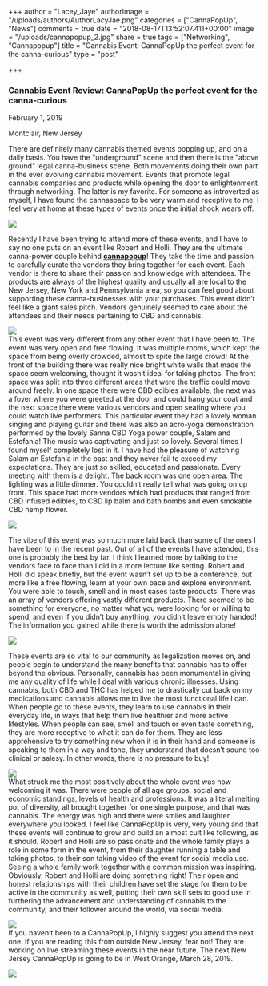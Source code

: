+++
author = "Lacey_Jaye"
authorImage = "/uploads/authors/AuthorLacyJae.png"
categories = ["CannaPopUp", "News"]
comments = true
date = "2018-08-17T13:52:07.411+00:00"
image = "/uploads/cannapopup_2.jpg"
share = true
tags = ["Networking", "Cannapopup"]
title = "Cannabis Event: CannaPopUp the perfect event for the canna-curious"
type = "post"

+++

### **Cannabis Event Review**: CannaPopUp the perfect event for the canna-curious

February 1, 2019

Montclair, New Jersey

There are definitely many cannabis themed events popping up, and on a daily basis. You have the "underground" scene and then there is the "above ground" legal canna-business scene. Both movements doing their own part in the ever evolving cannabis movement. Events that promote legal cannabis companies and products while opening the door to enlightenment through networking. The latter is my favorite. For someone as introverted as myself, I have found the cannaspace to be very warm and receptive to me. I feel very at home at these types of events once the initial shock wears off.

![](/uploads/IMG_9549.jpg)

Recently I have been trying to attend more of these events, and I have to say no one puts on an event like Robert and Holli. They are the ultimate canna-power couple behind [**cannapopup**](https://cannapopup.com/ "https://cannapopup.com/")! They take the time and passion to carefully curate the vendors they bring together for each event. Each vendor is there to share their passion and knowledge with attendees. The products are always of the highest quality and usually all are local to the New Jersey, New York and Pennsylvania area, so you can feel good about supporting these canna-businesses with your purchases. This event didn’t feel like a giant sales pitch. Vendors genuinely seemed to care about the attendees and their needs pertaining to CBD and cannabis.

![](/uploads/IMG_9550.jpg)  
This event was very different from any other event that I have been to. The event was very open and free flowing. It was multiple rooms, which kept the space from being overly crowded, almost to spite the large crowd! At the front of the building there was really nice bright white walls that made the space seem welcoming, thought it wasn’t ideal for taking photos. The front space was split into three different areas that were the traffic could move around freely. In one space there were CBD edibles available, the next was a foyer where you were greeted at the door and could hang your coat and the next space there were various vendors and open seating where you could watch live performers. This particular event they had a lovely woman singing and playing guitar and there was also an acro-yoga demonstration performed by the lovely Sanna CBD Yoga power couple, Salam and Estefania! The music was captivating and just so lovely. Several times I found myself completely lost in it. I have had the pleasure of watching Salam an Estefania in the past and they never fail to exceed my expectations. They are just so skilled, educated and passionate. Every meeting with them is a delight. The back room was one open area. The lighting was a little dimmer. You couldn’t really tell what was going on up front. This space had more vendors which had products that ranged from CBD infused edibles, to CBD lip balm and bath bombs and even smokable CBD hemp flower.

![](/uploads/IMG_9553.jpg)

The vibe of this event was so much more laid back than some of the ones I have been to in the recent past. Out of all of the events I have attended, this one is probably the best by far. I think I learned more by talking to the vendors face to face than I did in a more lecture like setting. Robert and Holli did speak briefly, but the event wasn’t set up to be a conference, but more like a free flowing, learn at your own pace and explore environment. You were able to touch, smell and in most cases taste products. There was an array of vendors offering vastly different products. There seemed to be something for everyone, no matter what you were looking for or willing to spend, and even if you didn’t buy anything, you didn’t leave empty handed! The information you gained while there is worth the admission alone!

![](/uploads/IMG_9558.jpg)

These events are so vital to our community as legalization moves on, and people begin to understand the many benefits that cannabis has to offer beyond the obvious. Personally, cannabis has been monumental in giving me any quality of life while I deal with various chronic illnesses. Using cannabis, both CBD and THC has helped me to drastically cut back on my medications and cannabis allows me to live the most functional life I can. When people go to these events, they learn to use cannabis in their everyday life, in ways that help them live healthier and more active lifestyles. When people can see, smell and touch or even taste something, they are more receptive to what it can do for them. They are less apprehensive to try something new when it is in their hand and someone is speaking to them in a way and tone, they understand that doesn’t sound too clinical or salesy. In other words, there is no pressure to buy!

![](/uploads/IMG_9544.jpg)  
What struck me the most positively about the whole event was how welcoming it was. There were people of all age groups, social and economic standings, levels of health and professions. It was a literal melting pot of diversity, all brought together for one single purpose, and that was cannabis. The energy was high and there were smiles and laughter everywhere you looked. I feel like CannaPopUp is very, very young and that these events will continue to grow and build an almost cult like following, as it should. Robert and Holli are so passionate and the whole family plays a role in some form in the event, from their daughter running a table and taking photos, to their son taking video of the event for social media use. Seeing a whole family work together with a common mission was inspiring. Obviously, Robert and Holli are doing something right! Their open and honest relationships with their children have set the stage for them to be active in the community as well, putting their own skill sets to good use in furthering the advancement and understanding of cannabis to the community, and their follower around the world, via social media.

![](/uploads/IMG_9542.jpg)  
If you haven’t been to a CannaPopUp, I highly suggest you attend the next one. If you are reading this from outside New Jersey, fear not! They are working on live streaming these events in the near future. The next New Jersey CannaPopUp is going to be in West Orange, March 28, 2019.

![](/uploads/IMG_9537.jpg)